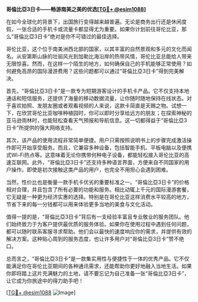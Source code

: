 **哥倫比亞3日卡——畅游南美之美的优选[[TG💪+ @esim1088](https://t.me/s/esim1088)]**

在如今全球化的背景下，出国旅行变得越来越普遍。无论是商务出行还是休闲度假，一张合适的手机卡或流量卡都显得尤为重要。如果你计划前往哥伦比亚，那么“哥倫比亞3日卡”绝对是你不可错过的最佳选择。

哥伦比亚，这个位于南美洲西北部的国家，以其丰富的自然景观和多元的文化而闻名。从安第斯山脉的壮丽风光到加勒比海沿岸的热带风情，哥伦比亚总能给人带来无限惊喜。然而，在这样一个陌生的地方，如何确保自己的手机能够正常使用？如何避免高昂的国际漫游费用？这些问题都可以通过“哥倫比亞3日卡”得到完美解决。

首先，“哥倫比亞3日卡”是一款专为短期游客设计的手机卡产品。它不仅支持本地通话和短信服务，还提供了海量的移动数据流量，让你随时随地保持在线状态。对于喜欢拍照、发朋友圈或者观看视频的人来说，这款卡简直是天赐之物。试想一下，在欣赏哥伦比亚咖啡种植园时，你可以即时分享给远方的朋友；在探索神秘的亚马逊雨林时，也能轻松查看天气预报和导航信息。这一切都得益于“哥倫比亞3日卡”所提供的强大网络支持。

其次，该产品的使用流程非常简单便捷。用户只需按照说明书上的步骤完成激活操作即可开始享受服务。而且，它兼容多种设备，包括智能手机、平板电脑以及便携式Wi-Fi热点等。这意味着无论你携带何种电子设备，都能轻松接入哥伦比亚的高速互联网。此外，“哥倫比亞3日卡”还支持多种语言界面，方便来自不同国家的用户操作。即使是初次接触这类产品的用户，也完全不用担心会遇到困难。

当然，性价比也是衡量一款手机卡优劣的重要标准之一。“哥倫比亞3日卡”的价格相对合理，并且包含了所有必要的功能和服务。相比动辄上千元的国际漫游套餐，它无疑是一种更为经济实惠的选择。特别是在哥伦比亚这样消费水平较高的地方，节省下来的每一分钱都可以用来体验更多当地的美食与文化活动。

值得一提的是，“哥倫比亞3日卡”背后有一支经验丰富且专业敬业的服务团队。他们始终致力于为客户提供最优质的服务体验。如果你在使用过程中遇到任何问题，都可以随时联系客服寻求帮助。他们会以最快的速度响应你的需求，并提供有效的解决方案。这种贴心周到的服务态度，也让许多用户对“哥倫比亞3日卡”赞不绝口。

总而言之，“哥倫比亞3日卡”是一款集实用性与便捷性于一体的优秀产品。它不仅能满足你在哥伦比亚期间的各种通讯需求，还能帮助你更好地融入当地生活。如果你即将踏上这片充满魅力的土地，请不要忘记为自己准备一张“哥倫比亞3日卡”，让它成为你旅途中的得力助手吧！

[[TG💪+ @esim1088](https://t.me/s/esim1088) ![Image](https://i.postimg.cc/4NQfJmqS/Snipaste-2025-05-13-00-14-12.png)]